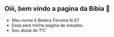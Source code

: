 ## Oiii, bem vindo a pagina da Bibia 🖤

- Meu nome é Beatriz Ferreira N:47.
- Essa será minha pagina de estudos.
- Sou aluna do 1°C
  


